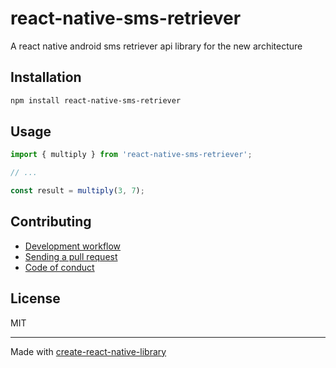 # react-native-sms-retriever

A react native android sms retriever api library for the new architecture

## Installation


```sh
npm install react-native-sms-retriever
```


## Usage


```js
import { multiply } from 'react-native-sms-retriever';

// ...

const result = multiply(3, 7);
```


## Contributing

- [Development workflow](CONTRIBUTING.md#development-workflow)
- [Sending a pull request](CONTRIBUTING.md#sending-a-pull-request)
- [Code of conduct](CODE_OF_CONDUCT.md)

## License

MIT

---

Made with [create-react-native-library](https://github.com/callstack/react-native-builder-bob)

